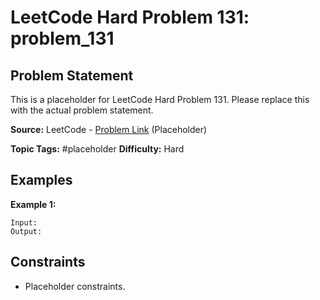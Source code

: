 # LeetCode Hard Problem 131: problem_131

## Problem Statement

This is a placeholder for LeetCode Hard Problem 131.
Please replace this with the actual problem statement.

**Source:** LeetCode - [Problem Link](https://leetcode.com/problems/problem-131/) (Placeholder)

**Topic Tags:** #placeholder
**Difficulty:** Hard

## Examples

**Example 1:**

```
Input:
Output:
```

## Constraints

- Placeholder constraints.
